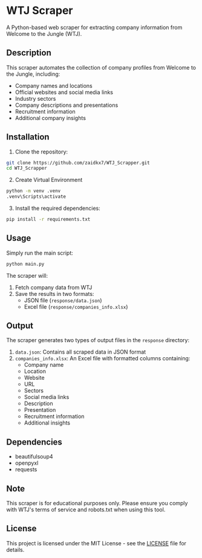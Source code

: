 # WTJ Scraper

A Python-based web scraper for extracting company information from Welcome to the Jungle (WTJ).

## Description

This scraper automates the collection of company profiles from Welcome to the Jungle, including:
- Company names and locations
- Official websites and social media links
- Industry sectors
- Company descriptions and presentations
- Recruitment information
- Additional company insights

## Installation

1. Clone the repository:
```bash
git clone https://github.com/zaidkx7/WTJ_Scrapper.git
cd WTJ_Scrapper
```

2. Create Virtual Environment
```bash
python -m venv .venv
.venv\Scripts\activate
```

3. Install the required dependencies:
```bash
pip install -r requirements.txt
```

## Usage

Simply run the main script:
```bash
python main.py
```

The scraper will:
1. Fetch company data from WTJ
2. Save the results in two formats:
   - JSON file (`response/data.json`)
   - Excel file (`response/companies_info.xlsx`)

## Output

The scraper generates two types of output files in the `response` directory:

1. `data.json`: Contains all scraped data in JSON format
2. `companies_info.xlsx`: An Excel file with formatted columns containing:
   - Company name
   - Location
   - Website
   - URL
   - Sectors
   - Social media links
   - Description
   - Presentation
   - Recruitment information
   - Additional insights

## Dependencies

- beautifulsoup4
- openpyxl
- requests

## Note

This scraper is for educational purposes only. Please ensure you comply with WTJ's terms of service and robots.txt when using this tool.

## License

This project is licensed under the MIT License - see the [LICENSE](LICENSE) file for details. 
